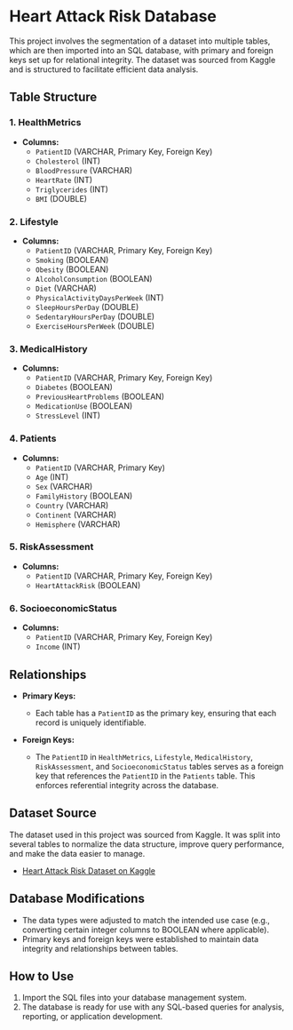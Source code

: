 # Heart Attack Risk Database

This project involves the segmentation of a dataset into multiple tables, which are then imported into an SQL database, with primary and foreign keys set up for relational integrity. The dataset was sourced from Kaggle and is structured to facilitate efficient data analysis.

## Table Structure

### 1. HealthMetrics
- **Columns:**
  - `PatientID` (VARCHAR, Primary Key, Foreign Key)
  - `Cholesterol` (INT)
  - `BloodPressure` (VARCHAR)
  - `HeartRate` (INT)
  - `Triglycerides` (INT)
  - `BMI` (DOUBLE)

### 2. Lifestyle
- **Columns:**
  - `PatientID` (VARCHAR, Primary Key, Foreign Key)
  - `Smoking` (BOOLEAN)
  - `Obesity` (BOOLEAN)
  - `AlcoholConsumption` (BOOLEAN)
  - `Diet` (VARCHAR)
  - `PhysicalActivityDaysPerWeek` (INT)
  - `SleepHoursPerDay` (DOUBLE)
  - `SedentaryHoursPerDay` (DOUBLE)
  - `ExerciseHoursPerWeek` (DOUBLE)

### 3. MedicalHistory
- **Columns:**
  - `PatientID` (VARCHAR, Primary Key, Foreign Key)
  - `Diabetes` (BOOLEAN)
  - `PreviousHeartProblems` (BOOLEAN)
  - `MedicationUse` (BOOLEAN)
  - `StressLevel` (INT)

### 4. Patients
- **Columns:**
  - `PatientID` (VARCHAR, Primary Key)
  - `Age` (INT)
  - `Sex` (VARCHAR)
  - `FamilyHistory` (BOOLEAN)
  - `Country` (VARCHAR)
  - `Continent` (VARCHAR)
  - `Hemisphere` (VARCHAR)

### 5. RiskAssessment
- **Columns:**
  - `PatientID` (VARCHAR, Primary Key, Foreign Key)
  - `HeartAttackRisk` (BOOLEAN)

### 6. SocioeconomicStatus
- **Columns:**
  - `PatientID` (VARCHAR, Primary Key, Foreign Key)
  - `Income` (INT)

## Relationships

- **Primary Keys:**
  - Each table has a `PatientID` as the primary key, ensuring that each record is uniquely identifiable.

- **Foreign Keys:**
  - The `PatientID` in `HealthMetrics`, `Lifestyle`, `MedicalHistory`, `RiskAssessment`, and `SocioeconomicStatus` tables serves as a foreign key that references the `PatientID` in the `Patients` table. This enforces referential integrity across the database.

## Dataset Source

The dataset used in this project was sourced from Kaggle. It was split into several tables to normalize the data structure, improve query performance, and make the data easier to manage.

- [Heart Attack Risk Dataset on Kaggle](https://www.kaggle.com/datasets/muhammadehsan000/heart-attack-risk-dataset)

## Database Modifications

- The data types were adjusted to match the intended use case (e.g., converting certain integer columns to BOOLEAN where applicable).
- Primary keys and foreign keys were established to maintain data integrity and relationships between tables.

## How to Use

1. Import the SQL files into your database management system.
2. The database is ready for use with any SQL-based queries for analysis, reporting, or application development.
